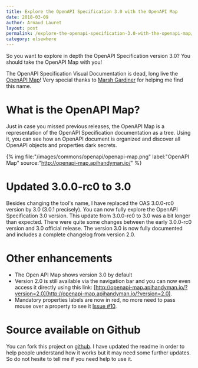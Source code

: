 ```yaml
---
title: Explore the OpenAPI Specification 3.0 with the OpenAPI Map
date: 2018-03-09
author: Arnaud Lauret
layout: post
permalink: /explore-the-openapi-specification-3.0-with-the-openapi-map/
category: elsewhere
---
```


So you want to explore in depth the OpenAPI Specification version 3.0? You should take the OpenAPI Map with you!<!--more-->

The OpenAPI Specification Visual Documentation is dead, long live the [OpenAPI Map](http://openapi-map.apihandyman.io/)! Very special thanks to [Marsh Gardiner](https://twitter.com/earth2marsh) for helping me find this name.

# What is the OpenAPI Map?

Just in case you missed previous releases, the OpenAPI Map is a representation of the OpenAPI Specification documentation as a tree. Using it, you can see how an OpenAPI document is organized and discover all OpenAPI objects and properties dark secrets.

{% img file:"/images/commons/openapi/openapi-map.png" label:"OpenAPI Map" source:"http://openapi-map.apihandyman.io/" %}

# Updated 3.0.0-rc0 to 3.0

Besides changing the tool's name, I have replaced the OAS 3.0.0-rc0 version by 3.0 (3.0.1 precisely). You can now fully explore the OpenAPI Specification 3.0 version. This update from 3.0.0-rc0 to 3.0 was a bit longer than expected. There were quite some changes between the early 3.0.0-rc0 version and 3.0 official release. The version 3.0 is now fully documented and includes a complete changelog from version 2.0.

# Other enhancements

- The Open API Map shows version 3.0 by default
- Version 2.0 is still available via the navigation bar and you can now even access it directly using this link: [http://openapi-map.apihandyman.io/?version=2.0](http://openapi-map.apihandyman.io/?version=2.0).
- Mandatory properties labels are now in red, no more need to pass mouse over a property to see it [Issue #10](https://github.com/arno-di-loreto/openapi-map/issues/10).

# Source available on Github

You can fork this project on [github](https://github.com/arno-di-loreto/openapi-map). I have updated the readme in order to help people understand how it works but it may need some further updates. So do not hesite to tell me if you need help to use it.